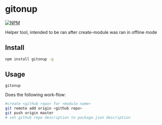 # gitonup
[![NPM](https://nodei.co/npm/gitonup.png)](https://nodei.co/npm/gitonup/)

Helper tool, intended to be ran after create-module was ran in offline mode

## Install
```sh
npm install gitonup -g
```

## Usage
```
gitonup
```

Does the following work-flow:
```sh
#create <github repo> for <module name>
git remote add origin <github repo>
git push origin master
# set github repo description to package.json description
```
